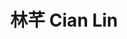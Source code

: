 ---
chinese_name: 林芊
english_name: Cian Lin
title: "林芊 Cian Lin"
id: lincian
collection: alumni
position: Alumni
type: alumni
department: "London School of Economics and Political Science (LSE)"
# venue: "London School of Economics and Political Science (LSE)"
location: "Houghton St, London WC2A 2AE英國"
# image_path: https://source.unsplash.com/collection/139386/600x600?a=.png
photo: alumni/lincian.jpg
cohort: 2023
---